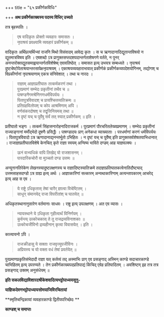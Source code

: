 +++
title = "६५ प्रकीर्णकविधिः"

+++
**अथ प्रकीर्णकाख्यस्य पदस्य विधिर् उच्यते**

तत्र बृहस्पतिः ।

> एष वादिकृतः प्रोक्तो व्यवहारः समासतः ।  
> नृपाश्रयं प्रवक्ष्यामि व्यवहारं प्रकीर्णकम् ॥

वादिकृतः अर्थिप्रत्यर्थिभ्यां राजनि मिथो विसंवादम् आवेद्य कृतः । स च ऋणादानादिद्यूतान्तविषयो न द्यूतमात्रविषय इति । एषशब्दो ऽत्र प्रागुक्तसप्तदशपदान्तर्गताशेषगणे वर्तते, न पुनर् अनन्तरोक्तद्यूतसमाह्वयान्तर्गतविशेषेष्व् एवावतिष्ठेत् । समासत इत्य् उभयत्र सम्बध्यते । नृपाश्रयं दुष्टचेष्टोपेताश्रयान्तरसापेक्षनृपाश्रयम् । एकाश्रयव्यवहाराभावात् प्रकीर्णकं प्रकीर्णकव्यपदेशयोगिनम्, तद्योगश् च विप्रकीर्णानां नृपाश्रयाणाम् एकत्र संनिवेशात् । तथा च नारदः ।

> राज्ञाम् आज्ञाप्रतीघातः तत्कर्मकरणं तथा ।  
> पुरप्रमाणं सम्भेदः प्रकृतीनां तथैव च ॥  
> पाषण्डनैगमश्रेणिगणधर्मविपर्ययः ।  
> पितापुत्रविवादश् च प्रायश्चित्तव्यतिक्रमः ॥  
> प्रतिग्रहविलोपश् च कोप आश्रमिणाम् अपि ।  
> वर्णसंकरदोषश् च तद्वृत्तिनियमस् तथा ॥  
> न दृष्टं यच् च पूर्वेषु सर्वं तत् स्यात् प्रकीर्णकम् ॥ इति ।

प्रतीघातो भङ्गः । तत्कर्म सिंहासनारोहनादिराजकर्म । पुरप्रमाणं पौरचरितलेख्यप्रमाणम् । सम्भेदः प्रकृतीनां राज्याङ्गानां मर्मोद्भेदो दूषणैः प्रसिद्धैः । पाषण्डादयः प्राग् अनेकधा व्याख्याताः । परधर्माणां करणं धर्मविपर्ययः । पितापुत्रविवादो ऽत्र ऋणादानाद्यनन्तर्भूतो ऽभिहितः । न दृष्टं यच् च पूर्वेष्व् इति प्रागुक्तसर्वशेषतयाभिधानात् । राजाज्ञाप्रतीघातविशेषे केनचित् कृते राज्ञा स्वयम् अन्विष्य भाविते दण्डम् आह याज्ञवल्क्यः ।

> ऊनं वाभ्यधिकं वापि लिखेद् यो राजशासनम् ।  
> पारदारिकचोरौ वा मुञ्चतो दण्ड उत्तमः ॥

अन्यूनानतिरेकेण लेखनस्यादुष्टलक्षणस्य च राज्ञादिष्टस्यातिक्रमे तदाज्ञाप्रतिघातकत्वेनातिदौष्ट्याद् उत्तमसाहसदण्डो ऽत्र ग्राह्य इत्य् अर्थः । आज्ञाकारिणां सत्कारम् अन्यथाकारिणाम् अत्यन्तापकारम् आचरेद् इत्य् आह स एव ।

> ये राष्ट्रे ऽधिकृतास् तेषां चारैर् ज्ञात्वा विचेष्टितम् ।  
> साधून् संमानयेद् राजा विपरीतांश् च घातयेत् ॥

अधिकृतस्थानानुसारेण वर्तमानाः साधवः । राष्ट्र इत्य् उपलक्षणम् । अत एव व्यासः ।

> न्यायस्थाने ये ऽधिकृता गृहीत्वार्थं विनिर्णयम् ।  
> कुर्वन्त्य् उत्कोचकास् ते तु राजद्रव्यविनाशकाः ॥  
> उत्कोचजीविनो द्रव्यहीनान् कृत्वा विवासयेत् । इति ।

कात्यायनो ऽपि ।

> राजक्रीडासु ये सक्ताः राजवृत्त्युपजीविनः ।  
> अप्रियस्य च यो वक्ता वधं तेषां प्रवर्तयेत् ॥

पुरप्रमाणप्रकृतिसंभेदादौ राज्ञा यत् कर्तव्यं तद् अस्माभिः प्राग् एव प्रसङ्गाद् अस्मिन् काण्डे सदाचारकाण्डे चाभिहितम् इत्य् उपरम्यते । तेन प्रकीर्णकाख्यपदप्रतिपाद्यं किंचिद् एवेह प्रतिपादितम् । अवशिष्टम् इह तत्र तत्र प्रसङ्गाद् उक्तम् अनुसंधेयम् ॥

**इति सकलविद्याविशारदश्रीकेशवादित्यभट्टोपाध्ययसूनु-**

**याज्ञिकदेवणभट्टोपाध्यायसोमयाजिविरचितायां**

**स्मृतिचन्द्रिकायां व्यवहारकाण्डे द्वितीयपरिच्छेदः **

**काण्डश् च समाप्तः**